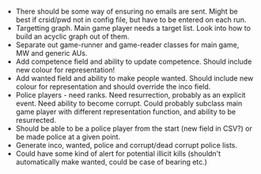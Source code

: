 - There should be some way of ensuring no emails are sent. Might be best if crsid/pwd not in config file, but have to be entered on each run. 
- Targetting graph. Main game player needs a target list. Look into how to build an acyclic graph out of them.
- Separate out game-runner and game-reader classes for main game, MW and generic AUs. 
- Add competence field and ability to update competence. Should include new colour for representation!
- Add wanted field and ability to make people wanted. Should include new colour for representation and should override the inco field.
- Police players - need ranks. Need resurrection, probably as an explicit event. Need ability to become corrupt. Could probably subclass main game player with different representation function, and ability to be resurrected.
- Should be able to be a police player from the start (new field in CSV?) or be made police at a given point.
- Generate inco, wanted, police and corrupt/dead corrupt police lists.
- Could have some kind of alert for potential illicit kills (shouldn't automatically make wanted, could be case of bearing etc.)
